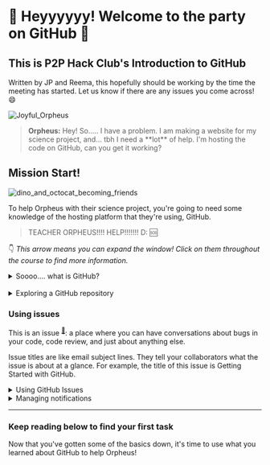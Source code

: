 # :wave: Heyyyyyy! Welcome to the party on GitHub :confetti_ball:

## This is P2P Hack Club's Introduction to GitHub

Written by JP and Reema, this hopefully should be working by the time the meeting has started. Let us know if there are any issues you come across! :smile:

![Joyful_Orpheus](https://user-images.githubusercontent.com/18013689/113243440-406fe700-9270-11eb-8040-09a0ea660e87.png)

> **Orpheus:** Hey! So..... I have a problem. I am making a website for my science project, and... tbh I need a \*\*lot\*\* of help. I'm hosting the code on GitHub, can you get it working?

## **Mission Start!**

![dino_and_octocat_becoming_friends](https://user-images.githubusercontent.com/18013689/113244295-f556d380-9271-11eb-8cfc-3ea77f688f06.png)

To help Orpheus with their science project, you're going to need some knowledge of the hosting platform that they're using, GitHub. 

> TEACHER ORPHEUS!!!! HELP!!!!!!! D: :sos:

:point_down: _This arrow means you can expand the window! Click on them throughout the course to find more information._
<details><summary>Soooo.... what is GitHub?</summary>

## Soo... what is GitHub?

I'm glad you asked! Many people come to GitHub because they want to contribute to open source <sup>[:book:](https://help.github.com/articles/github-glossary/#open-source)</sup> projects, or they're invited by teammates or classmates who use it for their projects. Why do people use GitHub for these projects?

GitHub is a code-hosting platform for collaboration. GitHub is a place where anyone can contribute to develop their favorite software, file bug reports, and create their own projects!

It simplifies the process of collaborating with other people, and makes it easy to collaborate on projects.

All of these projects are **open-source**, which is a type of computer software in which source code is avaliable to view freely online.

Some of your favorite pieces of software, like Firefox, Android, Chrome (based on Chromium), and more are built with open source. If you want to see the source code of your browser, or your phone, you can find it easily online, and even contribute to it!

*You can actually sync your repl.it projects (remember your Discord bots?) to GitHub, and allow anyone to edit and view the source! You could even ask other people to write features for you, or take bug reports!*

**So, version control??**

GitHub uses Git <sup>[:book:](https://help.github.com/articles/github-glossary/#git)</sup>, the most popular open source version control software, to track every contribution and contributor <sup>[:book:](https://help.github.com/articles/github-glossary/#contributor)</sup> to your project--so you know exactly where every line of code came from.

Think of version control like Google Doc's history tab. It's a log of every change to your code.

**NASA FTW!!!!**

GitHub is used to build some of the most advanced technologies in the world. Whether you're visualizing data or building a new game, there's a whole community and set of tools on GitHub that can get you to the next step. This course starts with the basics, but we'll dig into the rest later!

:tv: [Video: What is GitHub?](https://www.youtube.com/watch?v=w3jLJU7DT5E)
<hr>
</details><br>

<details><summary>Exploring a GitHub repository</summary>
<hr>

## Exploring a GitHub repository

:tv: [Video: Exploring a repository](https://www.youtube.com/watch?v=R8OAwrcMlRw)

### More features

The video covered some of the most commonly-used features. Here are a few other items you can find in GitHub repositories:

- Project boards: Create Kanban-style task tracking board within GitHub
- Wiki: Create and store relevant project documentation
- Insights: View a drop-down menu that contains links to analytics tools for your repository including:
  - Pulse: Find information about the work that has been completed and the work that’s in-progress in this project dashboard
  - Graphs: Graphs provide a more granular view of the repository activity including who contributed to the repository, who forked it, and when they completed the work

### Special Files

In the video you learned about a special file called the `README.md`. Here are a few other special files you can add to your repositories:

- CONTRIBUTING.md: The `CONTRIBUTING.md` is used to describe the process for contributing to the repository. A link to the `CONTRIBUTING.md` file is shown anytime someone creates a new issue or pull request.
- ISSUE_TEMPLATE.md: The `ISSUE_TEMPLATE.md` is another file you can use to pre-populate the body of an issue. For example, if you always need the same types of information for bug reports, include it in the issue template, and every new issue will be opened with your recommended starter text.

---
</details>

### Using issues

This is an issue <sup>[:book:](https://help.github.com/articles/github-glossary/#issue)</sup>: a place where you can have conversations about bugs in your code, code review, and just about anything else.

Issue titles are like email subject lines. They tell your collaborators what the issue is about at a glance. For example, the title of this issue is Getting Started with GitHub.


<details><summary>Using GitHub Issues</summary>

## Using GitHub issues

Issues are used to discuss ideas, enhancements, tasks, and bugs. They make collaboration easier by:

- Providing everyone (even future team members) with the complete story in one place
- Allowing you to cross-link to other issues and pull requests <sup>[:book:](https://help.github.com/articles/github-glossary/#pull-request)</sup>
- Creating a single, comprehensive record of how and why you made certain decisions
- Allowing you to easily pull the right people and teams into a conversation with @-mentions

:tv: [Video: Using issues](https://www.youtube.com/watch?v=Zhj46r5D0nQ)

---
</details>

<details><summary>Managing notifications</summary>
<hr>

## Managing notifications

:tv: [Video: Watching, notifications, stars, and explore](https://www.youtube.com/watch?v=ocQldxF7fMY)

Once you've commented on an issue or pull request, you'll start receiving email notifications when there's activity in the thread.  

### How to silence or unmute specific conversations

1. Go to the issue or pull request
2. Under _"Notifications"_, click the **Unsubscribe** button on the right to silence notifications or **Subscribe** to unmute them

You'll see a short description that explains your current notification status.

### How to customize notifications in Settings

1. Click your profile icon
2. Click **Settings**
3. Click **Notifications** from the menu on the left and [adjust your notification preferences](https://help.github.com/articles/managing-notification-delivery-methods/)

### Repository notification options

* **Watch**: You'll receive a notification when a new issue, pull request or comment is posted, and when an issue is closed or a pull request is merged  
* **Not watching**: You'll no longer receive notifications unless you're @-mentioned
* **Ignore**: You'll no longer receive any notifications from the repository

### How to review notifications for the repositories you're watching

1. Click your profile icon
2. Click **Settings**
3. Click **Notification** from the menu on the left
4. Click on the [things you’re watching](https://github.com/watching) link
5. Select the **Watching** tab
6. Click the **Unwatch** button to disable notifications, or **Watch** to enable them

<hr>
</details>
<hr>

### Keep reading below to find your first task
Now that you've gotten some of the basics down, it's time to use what you learned about GitHub to help Orpheus!
